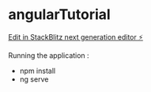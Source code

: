 # angularTutorial

[Edit in StackBlitz next generation editor ⚡️](https://stackblitz.com/~/github.com/Lchaima/angularTutorial)


Running the application : 

* npm install 
* ng serve 

